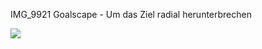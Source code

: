 <span style="color:#000ff;">IMG_9921</span>
<span style="color:#000ff;">Goalscape - Um das Ziel radial herunterbrechen</span>

![](F4BE83F7-5BE0-4E83-9B28-7427091BDF73.jpg)